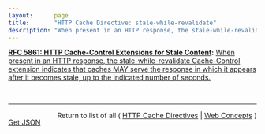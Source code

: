 ```yaml
---
layout:      page
title:       "HTTP Cache Directive: stale-while-revalidate"
description: "When present in an HTTP response, the stale-while-revalidate Cache-Control extension indicates that caches MAY serve the response in which it appears after it becomes stale, up to the indicated number of seconds."
---
```


**[RFC 5861: HTTP Cache-Control Extensions for Stale Content](/specs/IETF/RFC/5861 "This document defines two independent HTTP Cache-Control extensions that allow control over the use of stale responses by caches."):** [When present in an HTTP response, the stale-while-revalidate Cache-Control extension indicates that caches MAY serve the response in which it appears after it becomes stale, up to the indicated number of seconds.](http://tools.ietf.org/html/rfc5861#section-3 "Read documentation for HTTP Cache Directive &#34;stale-while-revalidate&#34;")

<br/>
<hr/>

<p style="float : left"><a href="stale-while-revalidate.json" title="Get JSON representing this particular Web Concept">Get JSON</a></p>
<p style="text-align: right">Return to list of all ( <a href="../http-cache-directives">HTTP Cache Directives</a> | <a href="../">Web Concepts</a> )</p>
